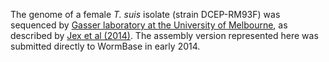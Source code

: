 [//]: # (Created by ./bin/manage_files.pl from ./species/Trichuris_suis/PRJNA208416/Trichuris_suis_PRJNA208416.assembly.html on Thu Jun 11 13:46:29 2020)
The genome of a female _T. suis_ isolate (strain DCEP-RM93F) was sequenced by [Gasser laboratory at the University of Melbourne](http://www.gasserlab.org/), as described by [Jex et al (2014)](http://europepmc.org/abstract/MED/24929829). The assembly version represented here was submitted directly to WormBase in early 2014.
